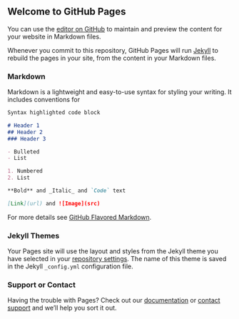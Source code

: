 ## Welcome to GitHub Pages

You can use the [editor on GitHub](https://github.com/hrishita258/resume/edit/master/README.md) to maintain and preview the content for your website in Markdown files.

Whenever you commit to this repository, GitHub Pages will run [Jekyll](https://jekyllrb.com/) to rebuild the pages in your site, from the content in your Markdown files.

### Markdown

Markdown is a lightweight and easy-to-use syntax for styling your writing. It includes conventions for

```markdown
Syntax highlighted code block

# Header 1
## Header 2
### Header 3

- Bulleted
- List

1. Numbered
2. List

**Bold** and _Italic_ and `Code` text

[Link](url) and ![Image](src)
```

For more details see [GitHub Flavored Markdown](https://guides.github.com/features/mastering-markdown/).

### Jekyll Themes

Your Pages site will use the layout and styles from the Jekyll theme you have selected in your [repository settings](https://github.com/hrishita258/resume/settings). The name of this theme is saved in the Jekyll `_config.yml` configuration file.

### Support or Contact

Having the trouble with Pages? Check out our [documentation](https://help.github.com/categories/github-pages-basics/) or [contact support](https://github.com/contact) and we’ll help you sort it out.
